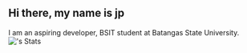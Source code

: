 ## Hi there, my name is jp

I am an aspiring developer, BSIT student at Batangas State University.
![<Unfien-2007>'s Stats](https://github-readme-stats.vercel.app/api?username=Unfien-2007&theme=vue-dark&show_icons=true&hide_border=true&count_private=true)
<!--
**Unfien-2007/Unfien-2007** is a ✨ _special_ ✨ repository because its `README.md` (this file) appears on your GitHub profile.

Here are some ideas to get you started:

- 🔭 I’m currently working on ...
- 🌱 I’m currently learning ...
- 👯 I’m looking to collaborate on ...
- 🤔 I’m looking for help with ...
- 💬 Ask me about ...
- 📫 How to reach me: ...
- 😄 Pronouns: ...
- ⚡ Fun fact: ...
-->
